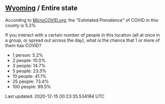 
## [Wyoming](/united-states/wyoming) / Entire state

According to [MicroCOVID.org](http://microcovid.org),
the "Estimated Prevalence" of COVID in this county is 5.2%

If you interact with a certain number of people in this location
(all at once in a group, or spread out across the day), what is the chance that
1 or more of them has COVID?

- 1 person: 5.2%
- 2 people: 10.0%
- 3 people: 14.7%
- 5 people: 23.3%
- 10 people: 41.1%
- 25 people: 73.4%
- 100 people: 99.5%

Last updated: 2020-12-15 00:23:35.534184 UTC
